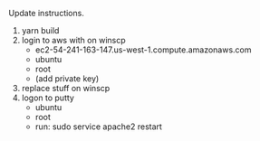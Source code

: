 Update instructions.

1. yarn build
2. login to aws with on winscp
    - ec2-54-241-163-147.us-west-1.compute.amazonaws.com
    - ubuntu
    - root
    - (add private key)
3. replace stuff on winscp
4. logon to putty
    - ubuntu
    - root
    - run: sudo service apache2 restart